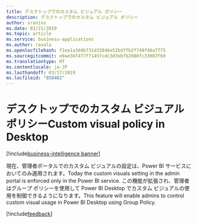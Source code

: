 ```yaml
---
title: デスクトップでのカスタム ビジュアル ポリシー
description: デスクトップでのカスタム ビジュアル ポリシー
author: sranins
ms.date: 01/21/2019
ms.topic: article
ms.service: business-applications
ms.author: rasala
ms.openlocfilehash: f1ee1a3d4b731d33846e52bdffb2f749f48a7775
ms.sourcegitcommit: e9ae36f4f7ff145fcdc3d3ebfb2080fc33083f69
ms.translationtype: HT
ms.contentlocale: ja-JP
ms.lasthandoff: 03/17/2019
ms.locfileid: "850462"
---
```

#  <a name="custom-visual-policy-in-desktop"></a><span data-ttu-id="60735-103">デスクトップでのカスタム ビジュアル ポリシー</span><span class="sxs-lookup"><span data-stu-id="60735-103">Custom visual policy in Desktop</span></span>
[!include[business-intelligence banner](../../includes/business-intelligence.md)]


<span data-ttu-id="60735-104">現在、管理者ポータルでのカスタム ビジュアルの設定は、Power BI サービスにおいてのみ適用されます。</span><span class="sxs-lookup"><span data-stu-id="60735-104">Today the custom visuals setting in the admin portal is enforced only in the Power BI service.</span></span> <span data-ttu-id="60735-105">この機能が拡張され、管理者はグループ ポリシーを使用して Power BI Desktop でカスタム ビジュアルの使用を制御できるようになります。</span><span class="sxs-lookup"><span data-stu-id="60735-105">This feature will enable admins to control custom visual usage in Power BI Desktop using Group Policy.</span></span>  

[!include[feedback](../includes/service-feedback.md)]
